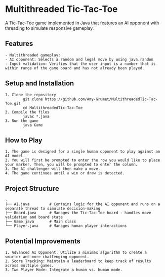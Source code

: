 # Multithreaded Tic-Tac-Toe
A Tic-Tac-Toe game implemented in Java that features an AI opponent with threading to simulate responsive gameplay. 

## Features
    - Multithreaded gameplay: 
    - AI opponent: Selects a random and legal move by using java.random
    - Input validation: Verifies that the user input is a number that is within range of the game board and has not already been played.
    
## Setup and Installation
    1. Clone the repository
            git clone https://github.com/Amy-Grumet/MultithreadedTic-Tac-Toe.git
            cd MultithreadedTic-Tac-Toe
    2. Compile the files
            javac *.java
    3. Run the game
            java Game
    
## How to Play
    1. The game is designed for a single human opponent to play against an AI model.
    2. You will first be prompted to enter the row you would like to place your marker. Then, you will be prompted to enter the column. 
    3. The AI challenger will then make a move. 
    4. The game continues until a win or draw is detected. 

## Project Structure 
    .
    ├── AI.java         # Contains logic for the AI opponent and runs on a separate thread to simulate decision-making
    ├── Board.java      # Manages the Tic-Tac-Toe board - handles move validation and board state
    ├── Game.java       # Main class 
    └── Player.java     # Manages human player interactions


## Potential Improvements
    1. Advanced AI Opponent: Utilize a minimax algorithm to create a smarter and more challenging opponent.
    2. Score Tracking: Maintain a leaderboard to keep track of results across multiple games.
    3. Two Player Mode: Integrate a human vs. human mode. 


